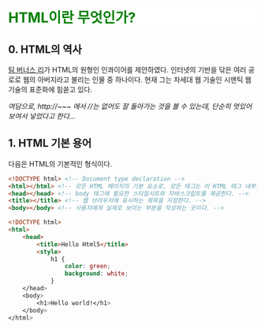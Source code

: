 HTML이란 무엇인가?
==================
## 0. HTML의 역사
[팀 버너스 리](https://ko.wikipedia.org/wiki/팀_버너스리)가 HTML의 원형인 인콰이어를 제안하였다.
인터넷의 기반을 닦은 여러 공로로 웹의 아버지라고 불리는 인물 중 하나이다.
현재 그는 차세대 웹 기술인 시맨틱 웹 기술의 표준화에 힘쏟고 있다.

_여담으로, http://~~~ 에서 //는 없어도 잘 돌아가는 것을 볼 수 있는데, 단순히 멋있어보여서 넣었다고 한다..._

## 1. HTML 기본 용어

다음은 HTML의 기본적인 형식이다.
```html
<!DOCTYPE html> <!-- Document type declaration -->   
<html></html> <!-- 모든 HTML 페이지의 기본 요소로, 모든 태그는 이 HTML 태그 내부에 작성한다. -->   
<head></head> <!-- body 태그에 필요한 스타일시트와 자바스크립트를 제공한다. -->   
<title></title> <!-- 웹 브라우저에 표시하는 제목을 지정한다. -->   
<body></body> <!-- 사용자에게 실제로 보이는 부분을 작성하는 곳이다. -->   

<!DOCTYPE html>
<html>
    <head>
        <title>Hello Html5</title>
        <style>
            h1 {
                color: green;
                background: white;
            }
    </head>
    <body>
        <h1>Hello world!</h1>
    </body>
</html>
```
<!DOCTYPE html>
<html>
    <head>
        <title>Hello Html5</title>
        <style>
            h1 {
                color: green;
                background: white;
            }
    </head>
    <body>
        <h1>Hello world!</h1>
    </body>
</html>

